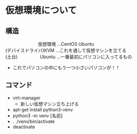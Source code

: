 # 仮想環境について

## 構造
　　　　　　　 仮想環境 ...CentOS Ubuntu  
(デバイスドライバ)KVM   ...これを通して仮想マシンを立てる  
(土台)　　　　　Ubuntu  ...一番最初にパソコンに入ってるもの  
- これでパソコンの中にもう一つ小さいパソコンが！！

## コマンド
- virt-manager
	- 新しい仮想マシン立ち上げる
- apt-get install python3-venv
- python3 -m venv [名前]
- . ./venv/bin/activate
- deactivate
